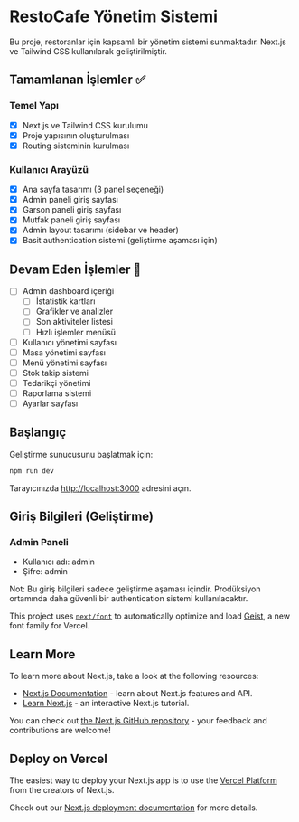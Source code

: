# RestoCafe Yönetim Sistemi

Bu proje, restoranlar için kapsamlı bir yönetim sistemi sunmaktadır. Next.js ve Tailwind CSS kullanılarak geliştirilmiştir.

## Tamamlanan İşlemler ✅

### Temel Yapı
- [x] Next.js ve Tailwind CSS kurulumu
- [x] Proje yapısının oluşturulması
- [x] Routing sisteminin kurulması

### Kullanıcı Arayüzü
- [x] Ana sayfa tasarımı (3 panel seçeneği)
- [x] Admin paneli giriş sayfası
- [x] Garson paneli giriş sayfası
- [x] Mutfak paneli giriş sayfası
- [x] Admin layout tasarımı (sidebar ve header)
- [x] Basit authentication sistemi (geliştirme aşaması için)

## Devam Eden İşlemler 🚧
- [ ] Admin dashboard içeriği
  - [ ] İstatistik kartları
  - [ ] Grafikler ve analizler
  - [ ] Son aktiviteler listesi
  - [ ] Hızlı işlemler menüsü
- [ ] Kullanıcı yönetimi sayfası
- [ ] Masa yönetimi sayfası
- [ ] Menü yönetimi sayfası
- [ ] Stok takip sistemi
- [ ] Tedarikçi yönetimi
- [ ] Raporlama sistemi
- [ ] Ayarlar sayfası

## Başlangıç

Geliştirme sunucusunu başlatmak için:

```bash
npm run dev
```

Tarayıcınızda [http://localhost:3000](http://localhost:3000) adresini açın.

## Giriş Bilgileri (Geliştirme)

### Admin Paneli
- Kullanıcı adı: admin
- Şifre: admin

Not: Bu giriş bilgileri sadece geliştirme aşaması içindir. Prodüksiyon ortamında daha güvenli bir authentication sistemi kullanılacaktır.

This project uses [`next/font`](https://nextjs.org/docs/app/building-your-application/optimizing/fonts) to automatically optimize and load [Geist](https://vercel.com/font), a new font family for Vercel.

## Learn More

To learn more about Next.js, take a look at the following resources:

- [Next.js Documentation](https://nextjs.org/docs) - learn about Next.js features and API.
- [Learn Next.js](https://nextjs.org/learn) - an interactive Next.js tutorial.

You can check out [the Next.js GitHub repository](https://github.com/vercel/next.js) - your feedback and contributions are welcome!

## Deploy on Vercel

The easiest way to deploy your Next.js app is to use the [Vercel Platform](https://vercel.com/new?utm_medium=default-template&filter=next.js&utm_source=create-next-app&utm_campaign=create-next-app-readme) from the creators of Next.js.

Check out our [Next.js deployment documentation](https://nextjs.org/docs/app/building-your-application/deploying) for more details.
